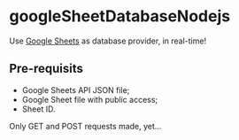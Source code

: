 # googleSheetDatabaseNodejs

Use [Google Sheets](https://sheets.google.com) as database provider, in real-time!

## Pre-requisits

* Google Sheets API JSON file;
* Google Sheet file with public access;
* Sheet ID.

Only GET and POST requests made, yet...
